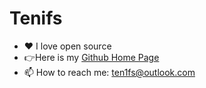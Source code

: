 # Tenifs

- ❤️ I love open source
- 👉Here is my [Github Home Page](https://github.com/ten1fs)
- 📫 How to reach me: [ten1fs@outlook.com](mailto:ten1fs@outlook.com)